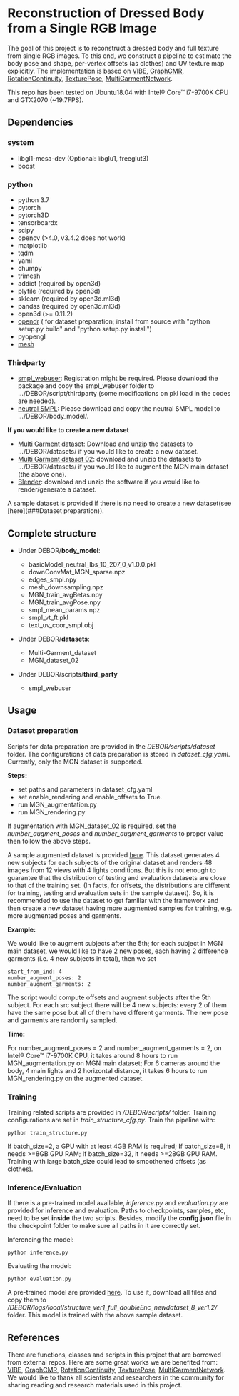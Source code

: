 # Reconstruction of Dressed Body from a Single RGB Image
The goal of this project is to reconstruct a dressed body and full texture from single RGB images.
To this end, we construct a pipeline to estimate the body pose and shape, per-vertex offsets
(as clothes) and UV texture map explicitly. The implementation is based on [VIBE](https://github.com/mkocabas/VIBE), [GraphCMR](https://github.com/nkolot/GraphCMR), [RotationContinuity](https://github.com/papagina/RotationContinuity), [
TexturePose](https://github.com/geopavlakos/TexturePose), [MultiGarmentNetwork](https://github.com/bharat-b7/MultiGarmentNetwork). 

This repo has been tested on Ubuntu18.04 with Intel® Core™ i7-9700K CPU and GTX2070 (~19.7FPS).


## Dependencies
### system
- libgl1-mesa-dev (Optional: libglu1, freeglut3)
- boost
### python
- python 3.7
- pytorch
- pytorch3D
- tensorboardx
- scipy
- opencv (>4.0, v3.4.2 does not work)
- matplotlib
- tqdm
- yaml
- chumpy
- trimesh
- addict  (required by open3d)
- plyfile (required by open3d)
- sklearn (required by open3d.ml3d)
- pandas  (required by open3d.ml3d)
- open3d  (>= 0.11.2)
- [opendr](https://github.com/mattloper/opendr)  ( for dataset preparation; install from source with "python setup.py build" and "python setup.py install")
- pyopengl
- [mesh](https://github.com/MPI-IS/mesh)

### Thirdparty
- [smpl_webuser](http://smpl.is.tue.mpg.de): Registration might be required. Please download the package and copy the smpl_webuser folder to .../DEBOR/script/thirdparty (some modifications on pkl load in the codes are needed).
- [neutral SMPL](https://github.com/classner/up/blob/master/models/3D/basicModel_neutral_lbs_10_207_0_v1.0.0.pkl): Please download and copy the neutral SMPL model to .../DEBOR/body_model/.

**If you would like to create a new dataset**
- [Multi Garment dataset](https://datasets.d2.mpi-inf.mpg.de/MultiGarmentNetwork/Multi-Garmentdataset.zip): Download and unzip the datasets to .../DEBOR/datasets/ if you would like to create a new dataset. 
- [Multi Garment dataset 02](https://datasets.d2.mpi-inf.mpg.de/MultiGarmentNetwork/Multi-Garmentdataset_02.zip): download and unzip the datasets to .../DEBOR/datasets/ if you would like to augment the MGN main dataset (the above one).
- [Blender](https://www.blender.org/download/Blender2.91/blender-2.91.2-linux64.tar.xz/): download and unzip the software if you would like to render/generate a dataset.

A sample dataset is provided if there is no need to create a new dataset(see [here](###Dataset preparation)).

## Complete structure 
- Under DEBOR/**body_model**:
	- basicModel_neutral_lbs_10_207_0_v1.0.0.pkl
	- downConvMat_MGN_sparse.npz
	- edges_smpl.npy
	- mesh_downsampling.npz
	- MGN_train_avgBetas.npy
	- MGN_train_avgPose.npy
	- smpl_mean_params.npz
	- smpl_vt_ft.pkl
	- text_uv_coor_smpl.obj

- Under DEBOR/**datasets**:
	- Multi-Garment_dataset
	- MGN_dataset_02
- Under DEBOR/scripts/**third_party**
    - smpl_webuser

## Usage
### Dataset preparation
Scripts for data preparation are provided in the *DEBOR/scripts/dataset* folder. The configurations of data preparation is stored in *dataset_cfg.yaml*. Currently, only the MGN dataset is supported.

**Steps:**
- set paths and parameters in dataset_cfg.yaml
- set enable_rendering and enable_offsets to True. 
- run MGN_augmentation.py
- run MGN_rendering.py

If augmentation with MGN_dataset_02 is required, set the *number_augment_poses* and *number_augment_garments* to proper value then follow the above steps. 

A sample augmented dataset is provided [here](https://drive.google.com/file/d/18xbbIQSOkmyq3ieNABQeiKK8mNy6vEQo/view?usp=sharing). This dataset generates 4 new subjects for each subjects of the original dataset and renders 48 images from 12 views with 4 lights conditions. But this is not enough to guarantee that the distribution of testing and evaluation datasets are close to that of the training set. (In facts, for offsets, the distributions are different for training, testing and evaluation sets in the sample dataset). So, it is recommended to use the dataset to get familiar with the framework and then create a new dataset having more augmented samples for training, e.g. more augmented poses and garments.

**Example:**

We would like to augment subjects after the 5th; for each subject in MGN main dataset, we would like to have 2 new poses, each having 2 difference garments (i.e. 4 new subjects in total), then we set
```
start_from_ind: 4
number_augment_poses: 2
number_augment_garments: 2
```
The script would compute offsets and augment subjects after the 5th subject. For each src subject there will be 4 new subjects: every 2 of them have the same pose but all of them have different garments. The new pose and garments are randomly sampled.

**Time:**

For number_augment_poses = 2 and number_augment_garments = 2, on Intel® Core™ i7-9700K CPU, it takes around 8 hours to run MGN_augmentation.py on MGN main dataset; For 6 cameras around the body, 4 main lights and 2 horizontal distance, it takes 6 hours to run MGN_rendering.py on the augmented dataset.

### Training
Training related scripts are provided in */DEBOR/scripts/* folder. Training configurations are set in *train_structure_cfg.py*. Train the pipeline with:

```
python train_structure.py 
```
If batch_size=2, a GPU with at least 4GB RAM is required; If batch_size=8, it needs >=8GB GPU RAM; If batch_size=32, it needs >=28GB GPU RAM. Training with large batch_size could lead to smoothened offsets (as clothes).

### Inference/Evaluation
If there is a pre-trained model available, *inference.py* and *evaluation.py* are provided for inference and evaluation. Paths to checkpoints, samples, etc, need to be set **inside** the two scripts. Besides, modify the **config.json** file in the checkpoint folder to make sure all paths in it are correctly set.

Inferencing the model:
```
python inference.py
```

Evaluating the model:
```
python evaluation.py
```
A pre-trained model are provided [here](https://drive.google.com/drive/folders/1VFp0nPBdMYyjKdAWuty7gTUGF7mIWT38?usp=sharing). To use it, download all files and copy them to */DEBOR/logs/local/structure_ver1_full_doubleEnc_newdataset_8_ver1.2/* folder. This model is trained with the above sample dataset.

## References
There are functions, classes and scripts in this project that are borrowed from external repos. Here are some great works we are benefited from: [VIBE](https://github.com/mkocabas/VIBE), [GraphCMR](https://github.com/nkolot/GraphCMR), [RotationContinuity](https://github.com/papagina/RotationContinuity), [
TexturePose](https://github.com/geopavlakos/TexturePose), [MultiGarmentNetwork](https://github.com/bharat-b7/MultiGarmentNetwork). We would  like  to  thank all scientists and researchers in the community for sharing reading and research materials used in this project. 



